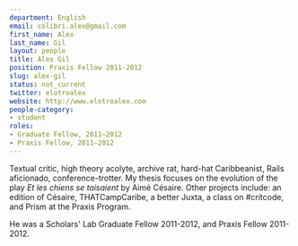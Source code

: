 ```yaml
---
department: English
email: colibri.alex@gmail.com
first_name: Alex
last_name: Gil
layout: people
title: Alex Gil
position: Praxis Fellow 2011-2012
slug: alex-gil
status: not_current
twitter: elotroalex
website: http://www.elotroalex.com
people-category:
- student
roles:
- Graduate Fellow, 2011–2012
- Praxis Fellow, 2011–2012
---
```

Textual critic, high theory acolyte, archive rat, hard-hat Caribbeanist, Rails aficionado, conference-trotter. My thesis focuses on the evolution of the play *Et les chiens se taisaient* by Aimé Césaire. Other projects include: an edition of Césaire, THATCampCaribe, a better Juxta, a class on #critcode, and Prism at the Praxis Program.

He was a Scholars' Lab Graduate Fellow 2011-2012, and Praxis Fellow 2011-2012.
